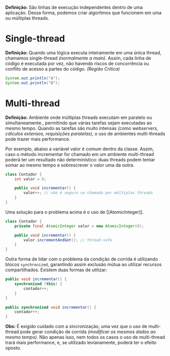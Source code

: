 
**Definição:** São linhas de execução independentes dentro de uma aplicação. Dessa forma, podemos criar algoritmos que funcionem em uma ou múltiplas threads. 

# Single-thread

**Definição:** Quando uma lógica executa inteiramente em uma única thread, chamamos single-thread *(normalmente a main)*. Assim, cada linha de código é executada por vez, não havendo riscos de concorrência ou conflito de acesso a partes do código. *(Região Crítica)* 

```java
System.out.println("A");
System.out.println("B");
```

# Multi-thread

**Definição:** Ambiente onde múltiplas threads executam em paralelo ou simultaneamente., permitindo que várias tarefas sejam executadas ao mesmo tempo. Quando as tarefas são muito intensas *(como webservers, cálculos extensos, requisições paralelas)*, o uso de ambientes multi-threads pode trazer mais performance. 

Por exemplo, abaixo a variável valor é comum dentro da classe. Assim, caso o método incrementar for chamado em um ambiente multi-thread poderá ter um resultado não determinístico: duas threads podem tentar somar ao mesmo tempo e sobrescrever o valor uma da outra.
```java
class Contador {
    int valor = 0;

    public void incrementar() {
        valor++; // não é seguro se chamado por múltiplas threads
    }
}
```

Uma solução para o problema acima é o uso de [[AtomicInteger]].
```java
class Contador {
    private final AtomicInteger valor = new AtomicInteger(0);

    public void incrementar() {
        valor.incrementAndGet(); // thread-safe
    }
}
```

Outra forma de lidar com o problema da condição de corrida é utilizando blocos ```synchronized```, garantindo assim exclusão mútua ao utilizar recursos compartilhados. Existem duas formas de utilizar:

```java
public void incrementar() {
    synchronized (this) {
        contador++;
    }
}

public synchronized void incrementar() {
    contador++;
}
```

**Obs:** É exigido cuidado com a sincronização, uma vez que o uso de multi-thread pode gerar condição de corrida *(modificar os mesmos dados ao mesmo tempo)*. Não apenas isso, nem todos os casos o uso de multi-thread trará mais performance, e, se utilizado levianamente, poderá ter o efeito oposto. 



